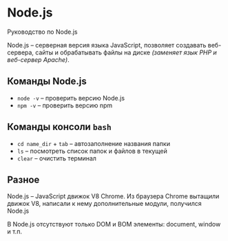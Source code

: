 # Node.js
Руководство по Node.js

Node.js &ndash; серверная версия языка JavaScript, позволяет создавать веб-сервера, сайты и обрабатывать файлы на диске *(заменяет язык PHP и веб-сервер Apache)*.

## Команды Node.js
- `node -v` &ndash; проверить версию Node.js
- `npm -v` &ndash; проверить версию npm

## Команды консоли `bash`
- `cd name_dir` + `tab` &ndash; автозаполнение названия папки
- `ls` &ndash; посмотреть список папок и файлов в текущей
- `clear` &ndash; очистить терминал

## Разное
Node.js &ndash; JavaScript движок V8 Chrome. Из браузера Chrome вытащили движок V8, написали к нему дополнительные модули, получился Node.js

В Node.js отсутствуют только DOM и BOM элементы: document, window и т.п.
